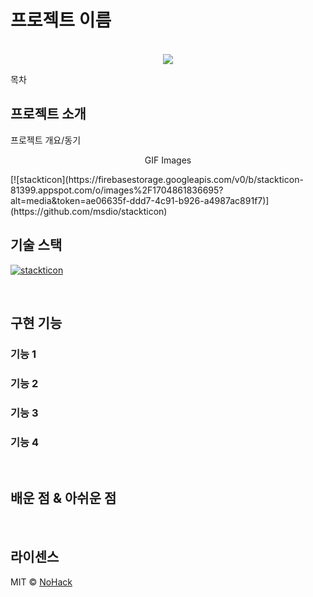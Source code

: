 # 프로젝트 이름

<p align="center">
  <br>
  <img src="./images/common/logo-sample.jpeg">
  <br>
</p>

목차

## 프로젝트 소개

<p align="justify">
프로젝트 개요/동기
</p>

<p align="center">
GIF Images
</p>
[![stackticon](https://firebasestorage.googleapis.com/v0/b/stackticon-81399.appspot.com/o/images%2F1704861836695?alt=media&token=ae06635f-ddd7-4c91-b926-a4987ac891f7)](https://github.com/msdio/stackticon)
<br>

## 기술 스택

[![stackticon](https://firebasestorage.googleapis.com/v0/b/stackticon-81399.appspot.com/o/images%2F1704861753715?alt=media&token=68c20708-b71c-4019-af47-93bb78c26e3c)](https://github.com/msdio/stackticon)




<br>

## 구현 기능

### 기능 1

### 기능 2

### 기능 3

### 기능 4

<br>

## 배운 점 & 아쉬운 점

<p align="justify">

</p>

<br>

## 라이센스

MIT &copy; [NoHack](mailto:lbjp114@gmail.com)

<!-- Stack Icon Refernces -->

[js]: /images/stack/javascript.svg
[ts]: /images/stack/typescript.svg
[react]: /images/stack/react.svg
[node]: /images/stack/node.svg
